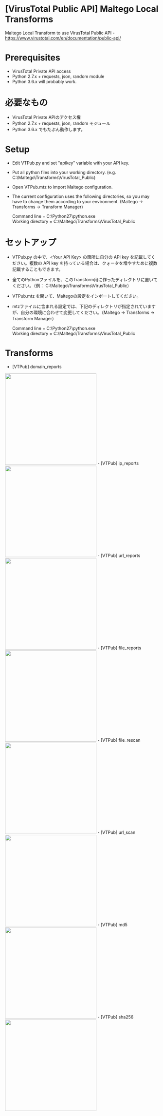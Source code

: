# [VirusTotal Public API] Maltego Local Transforms
Maltego Local Transform to use VirusTotal Public API - https://www.virustotal.com/en/documentation/public-api/

# Prerequisites
- VirusTotal Private API access
- Python 2.7.x + requests, json, random module
- Python 3.6.x will probably work.

# 必要なもの
- VirusTotal Private APIのアクセス権
- Python 2.7.x + requests, json, random モジュール
- Python 3.6.x でもたぶん動作します。

# Setup
- Edit VTPub.py and set "apikey" variable with your API key.  
- Put all python files into your working directory. (e.g. C:\Maltego\Transforms\VirusTotal_Public)  
- Open VTPub.mtz to import Maltego configuration.  
- The current configuration uses the following directories, so you may have to change them according to your environment. (Maltego -> Transforms -> Transform Manager)  

  Command line = C:\Python27\python.exe  
  Working directory = C:\Maltego\Transforms\VirusTotal_Public

# セットアップ
- VTPub.py の中で、\<Your API Key\> の箇所に自分の API key を記載してください。複数の API key を持っている場合は、クォータを増やすために複数記載することもできます。
- 全てのPythonファイルを、このTransform用に作ったディレクトリに置いてください。（例： C:\Maltego\Transforms\VirusTotal_Public）
- VTPub.mtz を開いて、Maltegoの設定をインポートしてください。
- mtzファイルに含まれる設定では、下記のディレクトリが指定されていますが、自分の環境に合わせて変更してください。（Maltego -> Transforms -> Transform Manager）

  Command line = C:\Python27\python.exe  
  Working directory = C:\Maltego\Transforms\VirusTotal_Public

# Transforms
- [VTPub] domain_reports
<img src="https://user-images.githubusercontent.com/16297449/42553876-9d874676-851d-11e8-96dc-7310af19c0c3.png" width="300">
- [VTPub] ip_reports
<img src="https://user-images.githubusercontent.com/16297449/42553927-e4149f58-851d-11e8-8da9-b9f016fca3ba.png" width="300">
- [VTPub] url_reports
<img src="https://user-images.githubusercontent.com/16297449/42554036-45812b76-851e-11e8-9433-0f6752fbb09e.png" width="300">
- [VTPub] file_reports
<img src="https://user-images.githubusercontent.com/16297449/42554097-806b25fc-851e-11e8-8a4b-f55c5d21afbc.png" width="300">
- [VTPub] file_rescan
<img src="https://user-images.githubusercontent.com/16297449/42554137-a5f3b62c-851e-11e8-92f9-fd78897d12b5.png" width="300">
- [VTPub] url_scan
<img src="https://user-images.githubusercontent.com/16297449/42554170-d013c74e-851e-11e8-9878-0bda03af6816.png" width="300">
- [VTPub] md5
<img src="https://user-images.githubusercontent.com/16297449/42554224-053c3bd6-851f-11e8-8852-41462cf24621.png" width="300">
- [VTPub] sha256
<img src="https://user-images.githubusercontent.com/16297449/42554238-0e2a422e-851f-11e8-8785-62640ad7e845.png" width="300">
